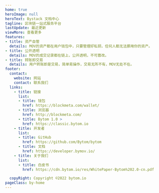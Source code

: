 ```yaml
---
home: true
heroImage: null
heroText: Bystack 文档中心
tagline: 区块链一站式服务平台
lastUpdate: 最近更新
viewMore: 查看更多
features:
- title: 资产自管
  details: MOV的资产都在用户钱包中，只要管理好私钥，任何人都无法挪用你的资产。
- title: 公开透明
  details: MOV的成交记录都在链上，公开透明，不可篡改。
- title: 转账即交易
  details: 用户转账即是交易，简单易操作，交易无所不有，MOV无处不在。
footer:
  contact:
    website: 网站
    contact: 联系我们
  links: 
    - title: 链接
      list: 
      - title: 钱包
        href: https://blockmeta.com/wallet/
      - title: 浏览器
        href: http://blockmeta.com/
      - title: Bytom 1.0 >
        href: https://classic.bytom.io
    - title: 开发者
      list: 
      - title: GitHub
        href: https://github.com/Bytom/bytom
      - title: 文档
        href: https://developer.bymov.io/
    - title: 关于我们
      list:
      - title: 白皮书
        href: https://cdn.bytom.io/res/WhitePaper-Bytom%202.0-cn.pdf

  copyRight: Copyright ©2022 bytom.io
pageClass: by-home
---
```


<HomeNav />
